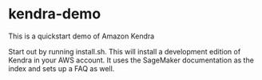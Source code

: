 # kendra-demo
This is a quickstart demo of Amazon Kendra

Start out by running install.sh. This will install a development edition of Kendra in your AWS account. It uses the SageMaker documentation as the index and sets up a FAQ as well.
